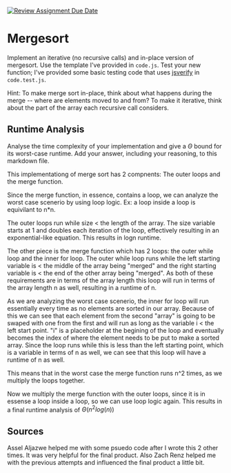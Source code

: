 [![Review Assignment Due Date](https://classroom.github.com/assets/deadline-readme-button-24ddc0f5d75046c5622901739e7c5dd533143b0c8e959d652212380cedb1ea36.svg)](https://classroom.github.com/a/1uurLsu5)
# Mergesort

Implement an iterative (no recursive calls) and in-place version of mergesort.
Use the template I've provided in `code.js`. Test your new function; I've
provided some basic testing code that uses
[jsverify](https://jsverify.github.io/) in `code.test.js`.

Hint: To make merge sort in-place, think about what happens during the merge --
where are elements moved to and from? To make it iterative, think about the
part of the array each recursive call considers.

## Runtime Analysis

Analyse the time complexity of your implementation and give a $\Theta$ bound for
its worst-case runtime. Add your answer, including your reasoning, to this
markdown file.

This implementationg of merge sort has 2 compnents:
The outer loops and the merge function.

Since the merge function, in essence, contains a loop, we can analyze the worst case scenerio
by using loop logic. Ex: a loop inside a loop is equivilant to n*n.

The outer loops run while size < the length of the array. The size variable starts at 1 and doubles each iteration
of the loop, effectively resulting in an exponential-like equation. This results in logn runtime.

The other piece is the merge function which has 2 loops: the outer while loop and the inner for loop. The outer 
while loop runs while the left starting variable is < the middle of the array being "merged" and the right starting
variable is < the end of the other array being "merged". As both of these requirements are in terms of the array length
this loop will run in terms of the array length n as well, resulting in a runtime of n.

As we are analyzing the worst case scenerio, the inner for loop will run essentially every time as no elements 
are sorted in our array. Because of this we can see that each element from the second "array" is going to be swaped
with one from the first and will run as long as the variable i < the left start point. "i" is a placeholder at the 
begining of the loop and eventually becomes the index of where the element needs to be put to make a sorted array.
Since the loop runs while this is less than the left starting point, which is a variable in terms of n as well,
we can see that this loop will have a runtime of n as well.

This means that in the worst case the merge function runs n^2 times, as we multiply the loops together.

Now we multiply the merge function with the outer loops, since it is in essense a loop inside a loop, so we can
use loop logic again. This results in a final runtime analysis of $\Theta (n^2log(n))$

## Sources

Assel Aljazwe helped me with some psuedo code after I wrote this 2 other times. It was very helpful for the 
final product. Also Zach Renz helped me with the previous attempts and influenced the final product a little
bit.

